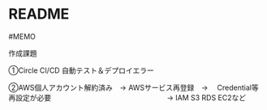 # README

#MEMO

作成課題

①Circle CI/CD 自動テスト＆デプロイエラー

②AWS個人アカウント解約済み　→ AWSサービス再登録　→ 　Credential等 再設定が必要
　　　　　　　　　　　　　　　　→ IAM S3 RDS EC2など
